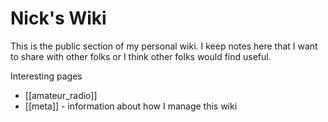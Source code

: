 # Nick's Wiki
This is the public section of my personal wiki. I keep notes here that I want to share with other folks or I think other folks would find useful.

Interesting pages
- [[amateur_radio]]
- [[meta]] - information about how I manage this wiki